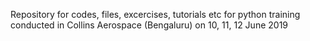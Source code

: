 Repository for codes, files, excercises, tutorials etc for python training conducted in Collins Aerospace (Bengaluru) on 10, 11, 12 June 2019
